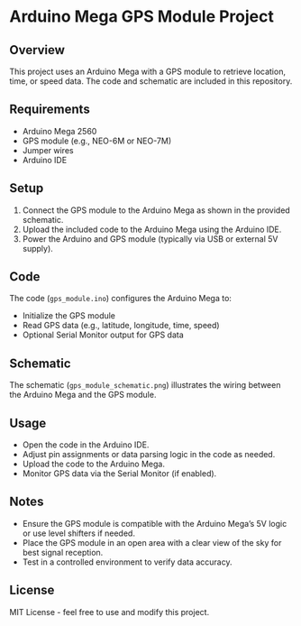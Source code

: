 # Arduino Mega GPS Module Project

## Overview
This project uses an Arduino Mega with a GPS module to retrieve location, time, or speed data. The code and schematic are included in this repository.

## Requirements
- Arduino Mega 2560
- GPS module (e.g., NEO-6M or NEO-7M)
- Jumper wires
- Arduino IDE

## Setup
1. Connect the GPS module to the Arduino Mega as shown in the provided schematic.
2. Upload the included code to the Arduino Mega using the Arduino IDE.
3. Power the Arduino and GPS module (typically via USB or external 5V supply).

## Code
The code (`gps_module.ino`) configures the Arduino Mega to:
- Initialize the GPS module
- Read GPS data (e.g., latitude, longitude, time, speed)
- Optional Serial Monitor output for GPS data

## Schematic
The schematic (`gps_module_schematic.png`) illustrates the wiring between the Arduino Mega and the GPS module.

## Usage
- Open the code in the Arduino IDE.
- Adjust pin assignments or data parsing logic in the code as needed.
- Upload the code to the Arduino Mega.
- Monitor GPS data via the Serial Monitor (if enabled).

## Notes
- Ensure the GPS module is compatible with the Arduino Mega’s 5V logic or use level shifters if needed.
- Place the GPS module in an open area with a clear view of the sky for best signal reception.
- Test in a controlled environment to verify data accuracy.

## License
MIT License - feel free to use and modify this project.